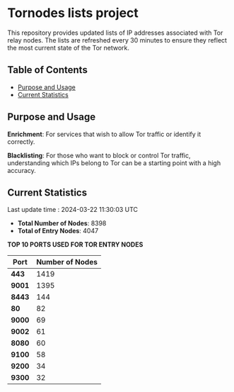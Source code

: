 # Tornodes lists project

This repository provides updated lists of IP addresses associated with Tor relay nodes. The lists are refreshed every 30 minutes to ensure they reflect the most current state of the Tor network.

## Table of Contents

- [Purpose and Usage](#purpose-and-usage)
- [Current Statistics](#current-statistics)


## Purpose and Usage

**Enrichment**: For services that wish to allow Tor traffic or identify it correctly.

**Blacklisting**: For those who want to block or control Tor traffic, understanding which IPs belong to Tor can be a starting point with a high accuracy.

## Current Statistics

Last update time : 2024-03-22 11:30:03 UTC

- **Total Number of Nodes**: 8398
- **Total of Entry Nodes**: 4047

**TOP 10 PORTS USED FOR TOR ENTRY NODES**

| **Port** | **Number of Nodes** |
|------|-----------------|
| **443**   | 1419  |
| **9001**   | 1395  |
| **8443**   | 144  |
| **80**   | 82  |
| **9000**   | 69  |
| **9002**   | 61  |
| **8080**   | 60  |
| **9100**   | 58  |
| **9200**   | 34  |
| **9300**   | 32  |

